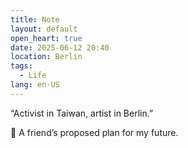 ```yaml
---
title: Note
layout: default
open_heart: true
date: 2025-06-12 20:40
location: Berlin
tags: 
  - Life
lang: en-US
---
```


“Activist in Taiwan, artist in Berlin.”

🥹 A friend’s proposed plan for my future.
